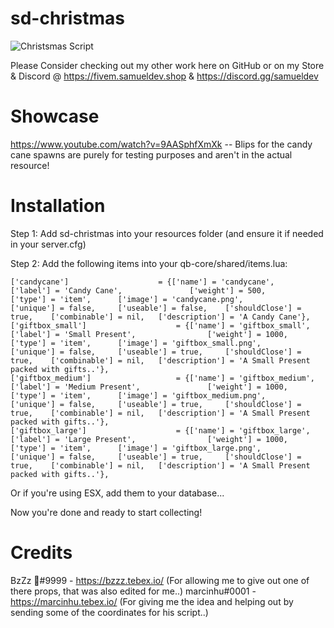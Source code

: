 # sd-christmas

![Christsmas Script](https://cdn.discordapp.com/attachments/860120883296993290/1050705633453821992/Christmas_Script.png "Christsmas Script")

Please Consider checking out my other work here on GitHub or on my Store & Discord @
https://fivem.samueldev.shop & https://discord.gg/samueldev

# Showcase
https://www.youtube.com/watch?v=9AASphfXmXk
-- Blips for the candy cane spawns are purely for testing purposes and aren't in the actual resource!

# Installation

Step 1: Add sd-christmas into your resources folder (and ensure it if needed in your server.cfg)

Step 2: Add the following items into your qb-core/shared/items.lua:

	['candycane'] 				 	 = {['name'] = 'candycane', 			  	    ['label'] = 'Candy Cane', 			    ['weight'] = 500, 		['type'] = 'item', 		['image'] = 'candycane.png', 			['unique'] = false, 	['useable'] = false, 	['shouldClose'] = true,	   ['combinable'] = nil,   ['description'] = 'A Candy Cane'},
	['giftbox_small'] 				     = {['name'] = 'giftbox_small', 			  	  	['label'] = 'Small Present', 			    ['weight'] = 1000, 		['type'] = 'item', 		['image'] = 'giftbox_small.png', 			    ['unique'] = false, 	['useable'] = true, 	['shouldClose'] = true,	   ['combinable'] = nil,   ['description'] = 'A Small Present packed with gifts..'},
	['giftbox_medium'] 				 	 = {['name'] = 'giftbox_medium', 			  	  	['label'] = 'Medium Present', 			    ['weight'] = 1000, 		['type'] = 'item', 		['image'] = 'giftbox_medium.png', 			    ['unique'] = false, 	['useable'] = true, 	['shouldClose'] = true,	   ['combinable'] = nil,   ['description'] = 'A Small Present packed with gifts..'},
	['giftbox_large'] 				 	 = {['name'] = 'giftbox_large', 			  	  	['label'] = 'Large Present', 			    ['weight'] = 1000, 		['type'] = 'item', 		['image'] = 'giftbox_large.png', 			    ['unique'] = false, 	['useable'] = true, 	['shouldClose'] = true,	   ['combinable'] = nil,   ['description'] = 'A Small Present packed with gifts..'},

Or if you're using ESX, add them to your database...

Now you're done and ready to start collecting!

# Credits

BzZz 🐝#9999 - https://bzzz.tebex.io/ (For allowing me to give out one of there props, that was also edited for me..)
marcinhu#0001 - https://marcinhu.tebex.io/ (For giving me the idea and helping out by sending some of the coordinates for his script..) 
